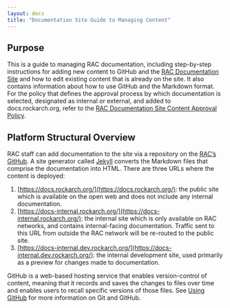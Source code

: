 ```yaml
---
layout: docs
title: "Documentation Site Guide to Managing Content"
---
```


## Purpose

This is a guide to managing RAC documentation, including step-by-step instructions for adding new content to GitHub and the [RAC Documentation Site](https://docs.rockarch.org/) and how to edit existing content that is already on the site. It also contains information about how to use GitHub and the Markdown format. For the policy that defines the approval process by which documentation is selected, designated as internal or external, and added to docs.rockarch.org, refer to the [RAC Documentation Site Content Approval Policy](https://docs.rockarch.org/docs-policy/).

## Platform Structural Overview

RAC staff can add documentation to the site via a repository on the [RAC’s GitHub](https://github.com/RockefellerArchiveCenter). A site generator called [Jekyll](https://jekyllrb.com/) converts the Markdown files that comprise the documentation into HTML. There are three URLs where the content is deployed:
1. [https://docs.rockarch.org/](https://docs.rockarch.org/): the public site which is available on the open web and does not include any internal documentation.
2. [https://docs-internal.rockarch.org/](https://docs-internal.rockarch.org/): the internal site which is only available on RAC networks, and contains internal-facing documentation. Traffic sent to this URL from outside the RAC network will be re-routed to the public site.
3. [https://docs-internal.dev.rockarch.org/](https://docs-internal.dev.rockarch.org/): the internal development site, used primarily as a preview for changes made to documentation.

GitHub is a web-based hosting service that enables version-control of content, meaning that it records and saves the changes to files over time and enables users to recall specific versions of those files. See [Using GitHub](using-github) for more information on Git and GitHub.
